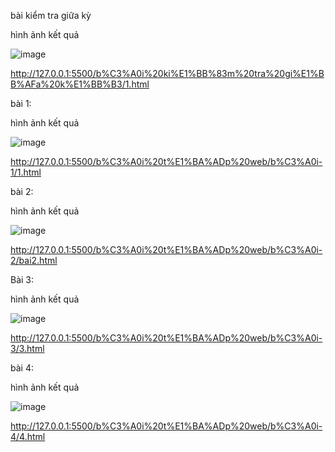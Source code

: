 bài kiểm tra giữa kỳ 

hình ảnh kết quả

![image](https://github.com/user-attachments/assets/3b2609d2-9dd6-4db0-b3ab-440fdbfbf172)

http://127.0.0.1:5500/b%C3%A0i%20ki%E1%BB%83m%20tra%20gi%E1%BB%AFa%20k%E1%BB%B3/1.html


 bài 1: 
 
 hình ảnh kết quả 
 
 ![image](https://github.com/user-attachments/assets/5c7818fc-421a-4726-9670-2684d4a76a63)

 http://127.0.0.1:5500/b%C3%A0i%20t%E1%BA%ADp%20web/b%C3%A0i-1/1.html

bài 2:

 hình ảnh kết quả 

 ![image](https://github.com/user-attachments/assets/63e51b3f-fddd-4671-b769-29dd6811cbc6)

 http://127.0.0.1:5500/b%C3%A0i%20t%E1%BA%ADp%20web/b%C3%A0i-2/bai2.html

 Bài 3:
 
 hình ảnh kết quả 
 
![image](https://github.com/user-attachments/assets/3e896fcc-1186-45af-8cd6-41aca6bd907a)

http://127.0.0.1:5500/b%C3%A0i%20t%E1%BA%ADp%20web/b%C3%A0i-3/3.html

 bài 4: 
 
 hình ảnh kết quả 
 
 ![image](https://github.com/user-attachments/assets/1ed3eabf-f233-4ed2-83e7-c4ac21ee80e5)

 http://127.0.0.1:5500/b%C3%A0i%20t%E1%BA%ADp%20web/b%C3%A0i-4/4.html

 
 
